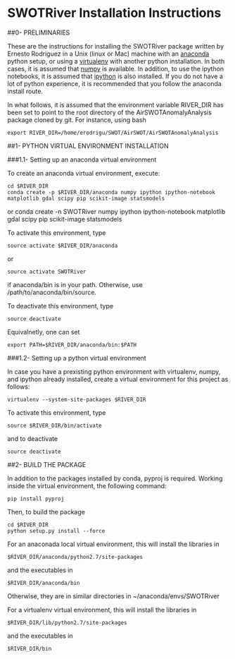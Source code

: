 # SWOTRiver Installation Instructions


##0- PRELIMINARIES

These are the instructions for installing the SWOTRiver package
written by Ernesto Rodriguez in a Unix (linux or Mac) machine with an
[anaconda](https://store.continuum.io/cshop/anaconda) python setup,
or using a [virtualenv](http://www.virtualenv.org/en/latest) with another python
installation. In both cases, it is assumed that
[numpy](http://scipy.org) is available. In addition, to use the
ipython notebooks, it is assumed that [ipython](http://ipython.org) is also installed.
If you do not have a lot of python experience, it is recommended that
you follow the anaconda install route.

In what follows, it is assumed that the environment variable RIVER_DIR has been 
set to point to the root directory of the AirSWOTAnomalyAnalysis package cloned
by git. For instance, using bash

	export RIVER_DIR=/home/erodrigu/SWOT/AirSWOT/AirSWOTAnomalyAnalysis

##1- PYTHON VIRTUAL ENVIRONMENT INSTALLATION

###1.1- Setting up an anaconda virtual environment

To create an anaconda virtual environment, execute:

	cd $RIVER_DIR
	conda create -p $RIVER_DIR/anaconda numpy ipython ipython-notebook
	matplotlib gdal scipy pip scikit-image statsmodels

or
	conda create -n SWOTRiver numpy ipython ipython-notebook
	matplotlib gdal scipy pip scikit-image statsmodels 
	
To activate this environment, type

	source activate $RIVER_DIR/anaconda

or 

	source activate SWOTRiver
	
if anaconda/bin is in your path. Otherwise, use /path/to/anaconda/bin/source.

To deactivate this environment, type

	source deactivate

Equivalnetly, one can set

	export PATH=$RIVER_DIR/anaconda/bin:$PATH

###1.2- Setting up a python virtual environment

In case you have a prexisting python environment with virtualenv,
numpy, and ipython already installed, create a virtual environment for
this project as follows:

	virtualenv --system-site-packages $RIVER_DIR

To activate this environment, type

	source $RIVER_DIR/bin/activate

and to deactivate

	source deactivate


##2- BUILD THE PACKAGE

In addition to the packages installed by conda, pyproj is required.
Working inside the virtual environment, the following command:

	pip install pyproj

Then, to build the package

	cd $RIVER_DIR
	python setup.py install --force

For an anaconada local virtual environment, this will install the libraries in

	$RIVER_DIR/anaconda/python2.7/site-packages

and the executables in

	$RIVER_DIR/anaconda/bin

Otherwise, they are in similar directories in ~/anaconda/envs/SWOTRiver 

For a virtualenv virtual environment, this will install the libraries in

	$RIVER_DIR/lib/python2.7/site-packages

and the executables in

	$RIVER_DIR/bin





